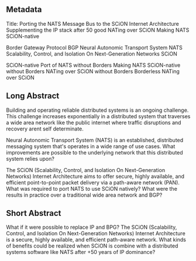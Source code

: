 ## Metadata

Title: Porting the NATS Message Bus to the SCiON Internet Architecture
Supplementing the IP stack after 50 good 
NATing over SCiON
Making NATS SCiON-native 

Border Gateway Protocol BGP
Neural Autonomic Transport System NATS
Scalability, Control, and Isolation On Next-Generation Networks SCiON

SCiON-native Port of NATS without Borders
Making NATS SCiON-native without Borders
NATing over SCiON without Borders
Borderless NATing over SCiON

## Long Abstract

Building and operating reliable distributed systems is an ongoing challenge. This challenge increases exponentially
in a distributed system that traverses a wide area network like the public internet where traffic disruptions
and recovery arent self determinate.

Neural Autonomic Transport System (NATS) is an established, distributed messaging system that's operates in a wide range
of use cases. What improvements are possible to the underlying network that this distributed system relies upon?

The SCiON (Scalability, Control, and Isolation On Next-Generation Networks)
Internet Architecture aims to offer secure, highly available, and efficient point-to-point packet delivery
via a path-aware network (PAN). What was required to port NATS to use SCiON natively?
What were the results in practice over a traditional wide area network and BGP?

## Short Abstract

What if it were possible to replace IP and BPG? The SCiON (Scalability, Control, and Isolation On Next-Generation Networks)
Internet Architecture is a secure, highly available, and efficient path-aware network. What kinds of benefits could be
realized when SCiON is combine with a distributed systems software like NATS after +50 years of IP dominance?
